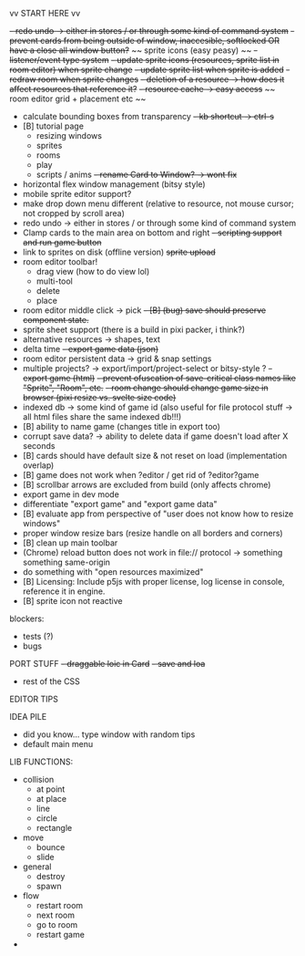 vv START HERE vv

~~- redo undo -> either in stores / or through some kind of command system~~
~~- prevent cards from being outside of window, inaccesible, softlocked   OR   have a close all window button?~~
~~ sprite icons (easy peasy) ~~
~~- listener/event type system~~
  ~~- update sprite icons (resources, sprite list in room editor) when sprite change~~
  ~~- update sprite list when sprite is added~~
  ~~- redraw room when sprite changes~~
~~- deletion of a resource -> how does it affect resources that reference it?~~
~~- resource cache -> easy access~~
~~ room editor grid + placement etc ~~
- calculate bounding boxes from transparency
~~- kb shortcut -> ctrl-s~~
- [B] tutorial page
  - resizing windows
  - sprites
  - rooms
  - play
  - scripts / anims
~~- rename Card to Window? -> wont fix~~
- horizontal flex window management (bitsy style)
- mobile sprite editor support?
- make drop down menu different (relative to resource, not mouse cursor; not cropped by scroll area)
- redo undo -> either in stores / or through some kind of command system
- Clamp cards to the main area on bottom and right
~~- scripting support and run game button~~
- link to sprites on disk (offline version)
~~sprite upload~~
- room editor toolbar!
  - drag view (how to do view lol)
  - multi-tool
  - delete
  - place
- room editor middle click -> pick
~~- [B] (bug) save should preserve component state.~~
- sprite sheet support (there is a build in pixi packer, i think?)
- alternative resources -> shapes, text
- delta time
~~- export game data (json)~~
- room editor persistent data -> grid & snap settings
- multiple projects? -> export/import/project-select or bitsy-style ?
~~- export game (html)~~
~~- prevent ofuscation of save-critical class names like "Sprite", "Room", etc.~~
~~- room change should change game size in browser (pixi resize vs. svelte size code)~~
- indexed db -> some kind of game id (also useful for file protocol stuff -> all html files share the same indexed db!!!)
- [B] ability to name game (changes title in export too)
- corrupt save data? -> ability to delete data if game doesn't load after X seconds
- [B] cards should have default size & not reset on load (implementation overlap)
- [B] game does not work when ?editor / get rid of ?editor?game
- [B] scrollbar arrows are excluded from build (only affects chrome)
- export game in dev mode
- differentiate "export game" and "export game data"
- [B] evaluate app from perspective of "user does not know how to resize windows"
- proper window resize bars (resize handle on all borders and corners)
- [B] clean up main toolbar
- (Chrome) reload button does not work in file:// protocol  -> something something same-origin
- do something with "open resources maximized"
- [B] Licensing: Include p5js with proper license, log license in console, reference it in engine.
- [B] sprite icon not reactive

blockers:
- tests (?)
- bugs


PORT STUFF
~~- draggable loic in Card~~
~~- save and loa~~
- rest of the CSS



EDITOR TIPS



IDEA PILE
- did you know... type window with random tips
- default main menu


LIB FUNCTIONS:
- collision
  - at point
  - at place
  - line
  - circle
  - rectangle
- move
  - bounce
  - slide
- general
  - destroy
  - spawn
- flow
  - restart room
  - next room
  - go to room
  - restart game
- 